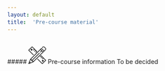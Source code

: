 ```yaml
---
layout: default
title:  'Pre-course material'
---
```


<br/>
##### <img border="0" src="icons/precourse.svg" width="40" height="40"> Pre-course information
To be decided

<!-- # Pre-course
There are few things **to do** before the course starts. These include both setting up computers as well as pre-course studying. Please read carefully and follow the instructions so we can have a good start. Contact us in case anything in unclear.

## Content
- [R & R-Studio](#R)
- [R libraries and datasets](#Rlib)
- [Reading](#reading)
- [Exercises](#exercises)
- [What do bring](#whattobring)
- [Additional resources](#extra)

---

### R & R-Studio <a name="R"></a>

During the course we will run scripts locally on laptops using `R` and `R-Studio`. To be able to follow exercises we ask you to install R and R-Studio on your laptop. Both of these work on computers running Linux, Windows and Macintosh operating systems. R-studio is a set of tools as well as an editor that facilitates the use of R. Over the last years it has become a very popular tool and in many ways become a de-facto standard for working with R.

Note that on some operating systems it will be easier to install and run R and R-studio if you are administrator of your own computer and hence are allowed to install software on your machine. If you do not have these privileges please ask your system administrator to install the latest version of R and R-studio.

##### Install R

Install version 3.5.0 or higher

1.  Go to [CRAN](https://cran.rstudio.com)
2.  Click on the link corresponding to your operating system
3.  Download the recommended files for your system.
4.  Run the installer or move the downloaded files to suitable place on
    your computer.


##### Install R Studio

Go to the web page [rstudio](https://www.rstudio.com/products/rstudio/download/) download the installer corresponding to your operating system. Unpack the installer and install the app on a suitable place on your system.

##### Test installations

If the installation above went without any problem you should be able to fire up R-studio and see something like the following:
<figure>
<img src="precourse/images/RStudio.png" width="500" height="400">
</figure>

----------
### R libraries and datasets <a name="Rlib"></a>

By default, R installs a set of packages during installation. R package, is a basic unit of sharable code, that bundles together code, data, documentation and tests. In the course we will be using both default and additional R packages; the latter we need to install.

##### Install R packages
To install R packages, open R-Studio and in the console, type

``` r
# For CRAN packages

install.packages("dplyr")
install.packages("UsingR")
install.packages("reshape2")
install.packages("glmnet")
install.packages("pvclust")

install.packages("googledrive")
install.packages("devtools")

install.packages("ggplot2")
install.packages("pheatmap")
install.packages("rafalib")

install.packages("tidyverse")
install.packages("kableExtra")
install.packages("knitr")
install.packages("keras")


# For developmental packages, not on CRAN
devtools::install_github("tidyverse/googlesheets4")
```

<figure>
<img src="precourse/images/RStudio-Rlib.png" width="400" height="300">>
<figcaption>
Example screen shoot with install.packages(ggplot2) command
</figcaption>
</figure>


##### Test installation
1. Download R markdown file that we have prepared for you from here [Rtest.Rmd](precourse/Rtest.Rmd).
2. Open R-Studio
3. Open Rtest.Rmd by clicking on `File` -> `Open file` and navigating to the `Rtest.Rmd` location on your computer
4. Have a look at the document to see if you can distinguish code from text. Do not worry if you do not understand the code yet. We are testing the installation now. More about R Markdown comes later (see Exercises: R Markdown).
5. Press `Knit` button
6. **Email us** <<olga.dethlefsen@nbis.se>> and <<eva.freyhult@nbis.se>> the resulting `Rtest.html` file. If installation was successful, `Rtest.Rmd` will render to `Rtest.html` with KnitR. The file should be saved in the same directory as the `Rtest.Rmd`.
7. Otherwise, you will get error messages in the console. You can try to trouble shoot by reading error messages and re-installing packages. If you are new to R and R-Studio try also reading Chapter 1 - [Data analysis for the life sciences][book-rai], Rafael A. Irizarry and Michael I. Love. If you do not manage, email <<olga.dethlefsen@nbis.se>> and <<eva.freyhult@nbis.se>>. An empty email with a title "Will need help with R/RStudio setup" will do.

NOTE: If you do not already have the package devtools installed or for other reasons run into problems installing the package googlesheets4, please skip this package! Use this file [Rtestreduced.Rmd](precourse/Rtestreduced.Rmd) to test your installation instead and send us the resulting `Rtestreduced.html` file.

------

### Reading <a name="reading"></a>
- 2-pager [math refresher](precourse/Maths-Refresher.pdf) (Polak, 2015)
- Chapter **Matrix algebra**, pages 147 - 157 (subsections: Matrix Notation; Solving System of Equations; Vectors, Matrices and Scalars; Matrix Operations) from [Data analysis for the life sciences][book-rai], Rafael A. Irizarry and Michael I. Love
- Chapter 3, session **3.1 Simple Linear Regression**, pages 61 - 70, from [An Introduction to Statistical Learning][book-gj], Gareth James, Daniela Witten, Trevor Hastie and Robert Tibshirani

------

### Exercises <a name="exercises"></a>
If you are new to R and/or R Markdown read carefully and practice commands. If you've been using R and R Markdown scan through the materials to double check you it covered.

##### R

- Read and practice commands from Chapter: **Getting started** - [Data analysis for the life sciences][book-rai], Rafael A. Irizarry and Michael I. Love.
- Do lab **2.3 Lab: Introduction to R** from [An Introduction to Statistical Learning][book-gj], Gareth James, Daniela Witten, Trevor Hastie and Robert Tibshirani (.pdf freely available)

#### R Markdown
- [Introduction to R Markdown](https://rmarkdown.rstudio.com/articles_intro.html)

-------
### What to bring <a name="whattobring"></a>
- bring your own laptop with the above R and R-Studio installations
- bring pen and paper to write on
- a positive attitude

-------
### Additional resources <a name="extra"></a>

#### Extra reading
-  Chapter: Inference from [Data analysis for the life sciences][book-rai], Rafael A. Irizarry and Michael I. Love

#### Extra R labs
- [Best first R tutorial](https://www.nceas.ucsb.edu/files/scicomp/Dloads/RProgramming/BestFirstRTutorial.pdf)  
  A nice self learn tutorial to R, introducing many central concepts to R.
- [A short introduction to R](https://cran.r-project.org/doc/contrib/Torfs+Brauer-Short-R-Intro.pdf)  
  A very short introduction to using R.





[book-gj]: https://www-bcf.usc.edu/~gareth/ISL/ISLR%20First%20Printing.pdf
[book-rai]: http://www.rwdc2.com/files/rafa.pdf -->
